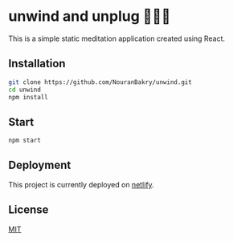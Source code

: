 # unwind and unplug 🧘‍♂️🌟

This is a simple static meditation application created using React.

## Installation

```bash
git clone https://github.com/NouranBakry/unwind.git
cd unwind
npm install
```

## Start

```bash
npm start
```

## Deployment

This project is currently deployed on [netlify](www.netlify.com).

## License

[MIT](https://choosealicense.com/licenses/mit/)
